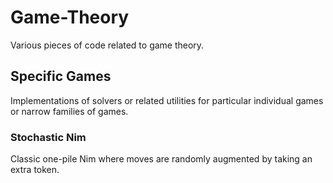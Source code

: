 # Game-Theory
Various pieces of code related to game theory.

## Specific Games
Implementations of solvers or related utilities for particular individual games or narrow families of games.

### Stochastic Nim
Classic one-pile Nim where moves are randomly augmented by taking an extra token.
